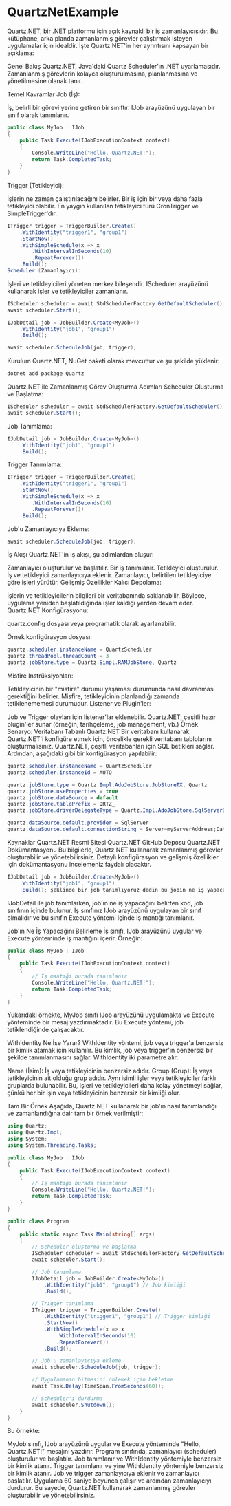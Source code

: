 # QuartzNetExample


Quartz.NET, bir .NET platformu için açık kaynaklı bir iş zamanlayıcısıdır. Bu kütüphane, arka planda zamanlanmış görevler çalıştırmak isteyen uygulamalar için idealdir. İşte Quartz.NET'in her ayrıntısını kapsayan bir açıklama:

Genel Bakış
Quartz.NET, Java'daki Quartz Scheduler'ın .NET uyarlamasıdır. Zamanlanmış görevlerin kolayca oluşturulmasına, planlanmasına ve yönetilmesine olanak tanır.

Temel Kavramlar
Job (İş):

İş, belirli bir görevi yerine getiren bir sınıftır.
IJob arayüzünü uygulayan bir sınıf olarak tanımlanır.
```csharp
public class MyJob : IJob
{
    public Task Execute(IJobExecutionContext context)
    {
        Console.WriteLine("Hello, Quartz.NET!");
        return Task.CompletedTask;
    }
}
```
Trigger (Tetikleyici):

İşlerin ne zaman çalıştırılacağını belirler.
Bir iş için bir veya daha fazla tetikleyici olabilir.
En yaygın kullanılan tetikleyici türü CronTrigger ve SimpleTrigger'dır.
```csharp
ITrigger trigger = TriggerBuilder.Create()
    .WithIdentity("trigger1", "group1")
    .StartNow()
    .WithSimpleSchedule(x => x
        .WithIntervalInSeconds(10)
        .RepeatForever())
    .Build();
Scheduler (Zamanlayıcı):
```
İşleri ve tetikleyicileri yöneten merkez bileşendir.
IScheduler arayüzünü kullanarak işler ve tetikleyiciler zamanlanır.
```csharp
IScheduler scheduler = await StdSchedulerFactory.GetDefaultScheduler();
await scheduler.Start();

IJobDetail job = JobBuilder.Create<MyJob>()
    .WithIdentity("job1", "group1")
    .Build();

await scheduler.ScheduleJob(job, trigger);
```
Kurulum
Quartz.NET, NuGet paketi olarak mevcuttur ve şu şekilde yüklenir:

```csharp
dotnet add package Quartz
```
Quartz.NET ile Zamanlanmış Görev Oluşturma Adımları
Scheduler Oluşturma ve Başlatma:

```csharp
IScheduler scheduler = await StdSchedulerFactory.GetDefaultScheduler();
await scheduler.Start();
```
Job Tanımlama:

```csharp
IJobDetail job = JobBuilder.Create<MyJob>()
    .WithIdentity("job1", "group1")
    .Build();
```
Trigger Tanımlama:

```csharp
ITrigger trigger = TriggerBuilder.Create()
    .WithIdentity("trigger1", "group1")
    .StartNow()
    .WithSimpleSchedule(x => x
        .WithIntervalInSeconds(10)
        .RepeatForever())
    .Build();
```
Job'u Zamanlayıcıya Ekleme:

```csharp
await scheduler.ScheduleJob(job, trigger);
```
İş Akışı
Quartz.NET'in iş akışı, şu adımlardan oluşur:

Zamanlayıcı oluşturulur ve başlatılır.
Bir iş tanımlanır.
Tetikleyici oluşturulur.
İş ve tetikleyici zamanlayıcıya eklenir.
Zamanlayıcı, belirtilen tetikleyiciye göre işleri yürütür.
Gelişmiş Özellikler
Kalıcı Depolama:

İşlerin ve tetikleyicilerin bilgileri bir veritabanında saklanabilir.
Böylece, uygulama yeniden başlatıldığında işler kaldığı yerden devam eder.
Quartz.NET Konfigürasyonu:

quartz.config dosyası veya programatik olarak ayarlanabilir.

Örnek konfigürasyon dosyası:

```csharp
quartz.scheduler.instanceName = QuartzScheduler
quartz.threadPool.threadCount = 3
quartz.jobStore.type = Quartz.Simpl.RAMJobStore, Quartz
```
Misfire Instrüksiyonları:

Tetikleyicinin bir "misfire" durumu yaşaması durumunda nasıl davranması gerektiğini belirler.
Misfire, tetikleyicinin planlandığı zamanda tetiklenememesi durumudur.
Listener ve Plugin'ler:

Job ve Trigger olayları için listener'lar eklenebilir.
Quartz.NET, çeşitli hazır plugin'ler sunar (örneğin, tarihçeleme, job management, vb.)
Örnek Senaryo: Veritabanı Tabanlı Quartz.NET
Bir veritabanı kullanarak Quartz.NET'i konfigüre etmek için, öncelikle gerekli veritabanı tablolarını oluşturmalısınız. Quartz.NET, çeşitli veritabanları için SQL betikleri sağlar. Ardından, aşağıdaki gibi bir konfigürasyon yapılabilir:

```csharp
quartz.scheduler.instanceName = QuartzScheduler
quartz.scheduler.instanceId = AUTO

quartz.jobStore.type = Quartz.Impl.AdoJobStore.JobStoreTX, Quartz
quartz.jobStore.useProperties = true
quartz.jobStore.dataSource = default
quartz.jobStore.tablePrefix = QRTZ_
quartz.jobStore.driverDelegateType = Quartz.Impl.AdoJobStore.SqlServerDelegate, Quartz

quartz.dataSource.default.provider = SqlServer
quartz.dataSource.default.connectionString = Server=myServerAddress;Database=myDataBase;User Id=myUsername;Password=myPassword;
```
Kaynaklar
Quartz.NET Resmi Sitesi
Quartz.NET GitHub Deposu
Quartz.NET Dokümantasyonu
Bu bilgilerle, Quartz.NET kullanarak zamanlanmış görevler oluşturabilir ve yönetebilirsiniz. Detaylı konfigürasyon ve gelişmiş özellikler için dokümantasyonu incelemeniz faydalı olacaktır.
```csharp
IJobDetail job = JobBuilder.Create<MyJob>()
    .WithIdentity("job1", "group1")
    .Build(); şeklinde bir job tanımlıyoruz dedin bu jobın ne iş yapacağını nerede yazıyoruz birde withidentity ne iş yapıyor
```

IJobDetail ile job tanımlarken, job'ın ne iş yapacağını belirten kod, job sınıfının içinde bulunur. İş sınıfınız IJob arayüzünü uygulayan bir sınıf olmalıdır ve bu sınıfın Execute yöntemi içinde iş mantığı tanımlanır.

Job'ın Ne İş Yapacağını Belirleme
İş sınıfı, IJob arayüzünü uygular ve Execute yönteminde iş mantığını içerir. Örneğin:

```csharp
public class MyJob : IJob
{
    public Task Execute(IJobExecutionContext context)
    {
        // İş mantığı burada tanımlanır
        Console.WriteLine("Hello, Quartz.NET!");
        return Task.CompletedTask;
    }
}
```
Yukarıdaki örnekte, MyJob sınıfı IJob arayüzünü uygulamakta ve Execute yönteminde bir mesaj yazdırmaktadır. Bu Execute yöntemi, job tetiklendiğinde çalışacaktır.

WithIdentity Ne İşe Yarar?
WithIdentity yöntemi, job veya trigger'a benzersiz bir kimlik atamak için kullanılır. Bu kimlik, job veya trigger'ın benzersiz bir şekilde tanımlanmasını sağlar. WithIdentity iki parametre alır:

Name (İsim): İş veya tetikleyicinin benzersiz adıdır.
Group (Grup): İş veya tetikleyicinin ait olduğu grup adıdır. Aynı isimli işler veya tetikleyiciler farklı gruplarda bulunabilir.
Bu, işleri ve tetikleyicileri daha kolay yönetmeyi sağlar, çünkü her bir işin veya tetikleyicinin benzersiz bir kimliği olur.

Tam Bir Örnek
Aşağıda, Quartz.NET kullanarak bir job'ın nasıl tanımlandığı ve zamanlandığına dair tam bir örnek verilmiştir:

```csharp
using Quartz;
using Quartz.Impl;
using System;
using System.Threading.Tasks;

public class MyJob : IJob
{
    public Task Execute(IJobExecutionContext context)
    {
        // İş mantığı burada tanımlanır
        Console.WriteLine("Hello, Quartz.NET!");
        return Task.CompletedTask;
    }
}

public class Program
{
    public static async Task Main(string[] args)
    {
        // Scheduler oluşturma ve başlatma
        IScheduler scheduler = await StdSchedulerFactory.GetDefaultScheduler();
        await scheduler.Start();

        // Job tanımlama
        IJobDetail job = JobBuilder.Create<MyJob>()
            .WithIdentity("job1", "group1") // Job kimliği
            .Build();

        // Trigger tanımlama
        ITrigger trigger = TriggerBuilder.Create()
            .WithIdentity("trigger1", "group1") // Trigger kimliği
            .StartNow()
            .WithSimpleSchedule(x => x
                .WithIntervalInSeconds(10)
                .RepeatForever())
            .Build();

        // Job'u zamanlayıcıya ekleme
        await scheduler.ScheduleJob(job, trigger);

        // Uygulamanın bitmesini önlemek için bekletme
        await Task.Delay(TimeSpan.FromSeconds(60));

        // Scheduler'ı durdurma
        await scheduler.Shutdown();
    }
}
```
Bu örnekte:

MyJob sınıfı, IJob arayüzünü uygular ve Execute yönteminde "Hello, Quartz.NET!" mesajını yazdırır.
Program sınıfında, zamanlayıcı (scheduler) oluşturulur ve başlatılır.
Job tanımlanır ve WithIdentity yöntemiyle benzersiz bir kimlik atanır.
Trigger tanımlanır ve yine WithIdentity yöntemiyle benzersiz bir kimlik atanır.
Job ve trigger zamanlayıcıya eklenir ve zamanlayıcı başlatılır.
Uygulama 60 saniye boyunca çalışır ve ardından zamanlayıcıyı durdurur.
Bu sayede, Quartz.NET kullanarak zamanlanmış görevler oluşturabilir ve yönetebilirsiniz.
